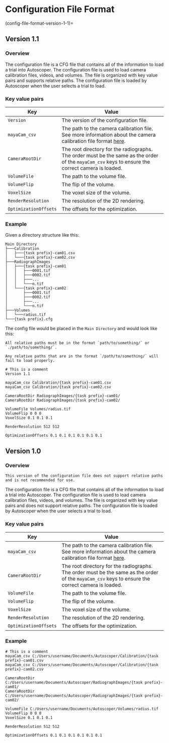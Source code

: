 # Configuration File Format

(config-file-format-version-1-1)=
## Version 1.1

### Overview

The configuration file is a CFG file that contains all of the information to load a trial into Autoscoper. The configuration file is used to load camera calibration files, videos, and volumes. The file is organized with key value pairs and supports relative paths. The configuration file is loaded by Autoscoper when the user selects a trial to load.

### Key value pairs

| Key | Value |
| --- | --- |
| `Version` | The version of the configuration file. |
| `mayaCam_csv` | The path to the camera calibration file. See more information about the camera calibration file format [here](camera-calibration.md). |
| `CameraRootDir` | The root directory for the radiographs. The order must be the same as the order of the `mayaCam_csv` keys to ensure the correct camera is loaded. |
| `VolumeFile` | The path to the volume file. |
| `VolumeFlip` | The flip of the volume. |
| `VoxelSize` | The voxel size of the volume. |
| `RenderResolution` | The resolution of the 2D rendering. |
| `OptimizationOffsets` | The offsets for the optimization. |

### Example

Given a directory structure like this:

```
Main Directory
├───Calibration
│   ├───{task prefix}-cam01.csv
│   └───{task prefix}-cam02.csv
├───RadiographImages
│   ├───{task prefix}-cam01
│   │   ├───0001.tif
│   │   ├───0002.tif
│   │   ├───...
│   │   └───n.tif
│   └───{task prefix}-cam02
│       ├───0001.tif
│       ├───0002.tif
│       ├───...
│       └───n.tif
├───Volumes
│   └───radius.tif
└───{task prefix}.cfg
```

The config file would be placed in the `Main Directory` and would look like this:


```{note}
All relative paths must be in the format `path/to/something/` or `./path/to/something/`.

Any relative paths that are in the format `/path/to/something/` will fail to load properly.
```

```
# This is a comment
Version 1.1

mayaCam_csv Calibration/{task prefix}-cam01.csv
mayaCam_csv Calibration/{task prefix}-cam02.csv

CameraRootDir RadiographImages/{task prefix}-cam01/
CameraRootDir RadiographImages/{task prefix}-cam02/

VolumeFile Volumes/radius.tif
VolumeFlip 0 0 0
VoxelSize 0.1 0.1 0.1

RenderResolution 512 512

OptimizationOffsets 0.1 0.1 0.1 0.1 0.1 0.1
```

## Version 1.0

### Overview

```{warning}
This version of the configuration file does not support relative paths and is not recommended for use.
```

The configuration file is a CFG file that contains all of the information to load a trial into Autoscoper. The configuration file is used to load camera calibration files, videos, and volumes. The file is organized with key value pairs and does not support relative paths. The configuration file is loaded by Autoscoper when the user selects a trial to load.

### Key value pairs

| Key | Value |
| --- | --- |
| `mayaCam_csv` | The path to the camera calibration file. See more information about the camera calibration file format [here](camera-calibration.md). |
| `CameraRootDir` | The root directory for the radiographs. The order must be the same as the order of the `mayaCam_csv` keys to ensure the correct camera is loaded. |
| `VolumeFile` | The path to the volume file. |
| `VolumeFlip` | The flip of the volume. |
| `VoxelSize` | The voxel size of the volume. |
| `RenderResolution` | The resolution of the 2D rendering. |
| `OptimizationOffsets` | The offsets for the optimization. |



### Example

```
# This is a comment
mayaCam_csv C:/Users/username/Documents/Autoscoper/Calibration/{task prefix}-cam01.csv
mayaCam_csv C:/Users/username/Documents/Autoscoper/Calibration/{task prefix}-cam02.csv

CameraRootDir C:/Users/username/Documents/Autoscoper/RadiographImages/{task prefix}-cam01/
CameraRootDir C:/Users/username/Documents/Autoscoper/RadiographImages/{task prefix}-cam02/

VolumeFile C:/Users/username/Documents/Autoscoper/Volumes/radius.tif
VolumeFlip 0 0 0
VoxelSize 0.1 0.1 0.1

RenderResolution 512 512

OptimizationOffsets 0.1 0.1 0.1 0.1 0.1 0.1
```
